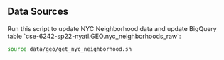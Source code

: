 ## Data Sources

Run this script to update NYC Neighborhood data and update BigQuery table \`cse-6242-sp22-nyatl.GEO.nyc_neighborhoods_raw\`:

```bash
source data/geo/get_nyc_neighborhood.sh
```
